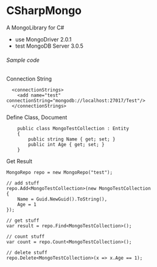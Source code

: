 # CSharpMongo
A MongoLibrary for C#
+ use MongoDriver 2.0.1
+ test MongoDB Server 3.0.5

###### Sample code

Connection String
```
  <connectionStrings>
    <add name="test" connectionString="mongodb://localhost:27017/Test"/>
  </connectionStrings>
```
Define Class, Document
```
    public class MongoTestCollection : Entity
    {
        public string Name { get; set; }
        public int Age { get; set; }
    }
```

Get Result
```
MongoRepo repo = new MongoRepo("test");
            
// add stuff
repo.Add<MongoTestCollection>(new MongoTestCollection 
{
    Name = Guid.NewGuid().ToString(),
    Age = 1
});

// get stuff
var result = repo.Find<MongoTestCollection>();

// count stuff
var count = repo.Count<MongoTestCollection>();

// delete stuff
repo.Delete<MongoTestCollection>(x => x.Age == 1);
```

